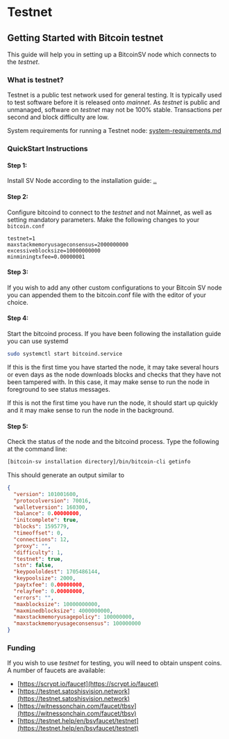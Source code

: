 # Testnet

## Getting Started with Bitcoin testnet

This guide will help you in setting up a BitcoinSV node which connects to the _testnet_.

### What is testnet?

Testnet is a public test network used for general testing. It is typically used to test software before it is released onto _mainnet_. As _testnet_ is public and unmanaged, software on _testnet_ may not be 100% stable.  Transactions per second and block difficulty are low.

System requirements for running a Testnet node: [system-requirements.md](../../../system-requirements.md "mention")

### QuickStart Instructions

#### Step 1:

Install SV Node according to the installation guide: [..](../ "mention")

#### Step 2:

Configure bitcoind to connect to the _testnet_ and not Mainnet, as well as setting mandatory parameters. Make the following changes to your `bitcoin.conf`

```editorconfig
testnet=1
maxstackmemoryusageconsensus=2000000000
excessiveblocksize=10000000000
minminingtxfee=0.00000001
```

#### Step 3:

If you wish to add any other custom configurations to your Bitcoin SV node you can appended them to the bitcoin.conf file with the editor of your choice.

#### Step 4:&#x20;

Start the bitcoind process. If you have been following the installation guide you can use systemd

```bash
sudo systemctl start bitcoind.service
```

If this is the first time you have started the node, it may take several hours or even days as the node downloads blocks and checks that they have not been tampered with. In this case, it may make sense to run the node in foreground to see status messages.

If this is not the first time you have run the node, it should start up quickly and it may make sense to run the node in the background.

#### Step 5:

&#x20;Check the status of the node and the bitcoind process. Type the following at the command line:

```bash
[bitcoin-sv installation directory]/bin/bitcoin-cli getinfo
```

This should generate an output similar to

```json
{
  "version": 101001600,
  "protocolversion": 70016,
  "walletversion": 160300,
  "balance": 0.00000000,
  "initcomplete": true,
  "blocks": 1595779,
  "timeoffset": 0,
  "connections": 12,
  "proxy": "",
  "difficulty": 1,
  "testnet": true,
  "stn": false,
  "keypoololdest": 1705486144,
  "keypoolsize": 2000,
  "paytxfee": 0.00000000,
  "relayfee": 0.00000000,
  "errors": "",
  "maxblocksize": 10000000000,
  "maxminedblocksize": 4000000000,
  "maxstackmemoryusagepolicy": 100000000,
  "maxstackmemoryusageconsensus": 100000000
}
```

### Funding

If you wish to use _testnet_ for testing, you will need to obtain unspent coins. A number of faucets are available:

* [https://scrypt.io/faucet](https://scrypt.io/faucet)
* [https://testnet.satoshisvision.network](https://testnet.satoshisvision.network)
* [https://witnessonchain.com/faucet/tbsv](https://witnessonchain.com/faucet/tbsv)
* [https://testnet.help/en/bsvfaucet/testnet](https://testnet.help/en/bsvfaucet/testnet)

